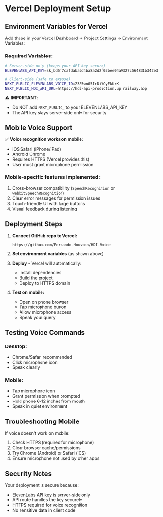 # Vercel Deployment Setup

## Environment Variables for Vercel

Add these in your Vercel Dashboard → Project Settings → Environment Variables:

### Required Variables:

```bash
# Server-side only (keeps your API key secure)
ELEVENLABS_API_KEY=sk_bd5f7cafdababd4ba8a2d2f03bee04a9327c564831b342e3

# Client-side (safe to expose)
NEXT_PUBLIC_ELEVENLABS_VOICE_ID=Z3R5wn05IrDiVCyEkUrK
NEXT_PUBLIC_HDI_API_URL=https://hdi-api-production.up.railway.app
```

⚠️ **IMPORTANT**: 
- Do NOT add `NEXT_PUBLIC_` to your ELEVENLABS_API_KEY
- The API key stays server-side only for security

## Mobile Voice Support

✅ **Voice recognition works on mobile:**
- iOS Safari (iPhone/iPad)
- Android Chrome
- Requires HTTPS (Vercel provides this)
- User must grant microphone permission

### Mobile-specific features implemented:
1. Cross-browser compatibility (`SpeechRecognition` or `webkitSpeechRecognition`)
2. Clear error messages for permission issues
3. Touch-friendly UI with large buttons
4. Visual feedback during listening

## Deployment Steps

1. **Connect GitHub repo to Vercel:**
   ```
   https://github.com/Fernando-Houston/HDI-Voice
   ```

2. **Set environment variables** (as shown above)

3. **Deploy** - Vercel will automatically:
   - Install dependencies
   - Build the project
   - Deploy to HTTPS domain

4. **Test on mobile:**
   - Open on phone browser
   - Tap microphone button
   - Allow microphone access
   - Speak your query

## Testing Voice Commands

### Desktop:
- Chrome/Safari recommended
- Click microphone icon
- Speak clearly

### Mobile:
- Tap microphone icon
- Grant permission when prompted
- Hold phone 6-12 inches from mouth
- Speak in quiet environment

## Troubleshooting Mobile

If voice doesn't work on mobile:
1. Check HTTPS (required for microphone)
2. Clear browser cache/permissions
3. Try Chrome (Android) or Safari (iOS)
4. Ensure microphone not used by other apps

## Security Notes

Your deployment is secure because:
- ElevenLabs API key is server-side only
- API route handles the key securely
- HTTPS required for voice recognition
- No sensitive data in client code